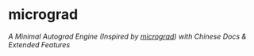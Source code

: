 # micrograd

*A Minimal Autograd Engine (Inspired by [micrograd](https://github.com/karpathy/micrograd)) with Chinese Docs & Extended Features*

